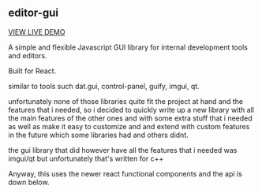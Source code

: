 ## editor-gui
[VIEW LIVE DEMO](http://lerp-io.github.io/editor-gui)

A simple and flexible Javascript GUI library for internal development tools and editors.

Built for React.

similar to tools such dat.gui, control-panel, guify, imgui, qt.

unfortunately none of those libraries quite fit the project at hand and the features that i needed, so i decided to quickly write up a new library with all the main features of the other ones and with some extra stuff that i needed as well as make it easy to customize and and extend with custom features in the future which some libraries had and others didnt.

the gui library that did however have all the features that i needed was imgui/qt but unfortunately that's written for c++

Anyway, this uses the newer react functional components and the api is down below.